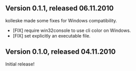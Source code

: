 ## Version 0.1.1, released 06.11.2010

kolleske made some fixes for Windows compatibility.

* [FIX] require win32console to use cli color on Windows.
* [FIX] set explicitly an executable file.


## Version 0.1.0, released 04.11.2010

Initial release!